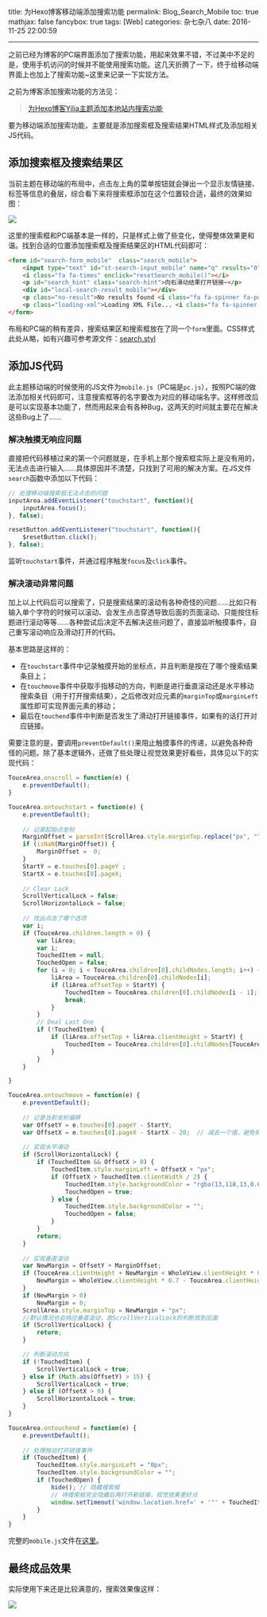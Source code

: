 title: 为Hexo博客移动端添加搜索功能
permalink: Blog_Search_Mobile
toc: true
mathjax: false
fancybox: true
tags: [Web]
categories: 杂七杂八
date: 2016-11-25 22:00:59

---

之前已经为博客的PC端界面添加了搜索功能，用起来效果不错，不过美中不足的是，使用手机访问的时候并不能使用搜索功能。这几天折腾了一下，终于给移动端界面上也加上了搜索功能~这里来记录一下实现方法。

<!--more-->

之前为博客添加搜索功能的方法见：

> [为Hexo博客Yilia主题添加本地站内搜索功能](/2016/10/10/%E4%B8%BAHexo%E5%8D%9A%E5%AE%A2Yilia%E4%B8%BB%E9%A2%98%E6%B7%BB%E5%8A%A0%E6%9C%AC%E5%9C%B0%E7%AB%99%E5%86%85%E6%90%9C%E7%B4%A2%E5%8A%9F%E8%83%BD/)

要为移动端添加搜索功能，主要就是添加搜索框及搜索结果HTML样式及添加相关JS代码。

## 添加搜索框及搜索结果区

当前主题在移动端的布局中，点击左上角的菜单按钮就会弹出一个显示友情链接、标签等信息的叠层，综合看下来将搜索框添加在这个位置较合适，最终的效果如图：

![](http://gmf.shengnengjin.cn/20161125210304.png)

这里的搜索框和PC端基本是一样的，只是样式上做了些变化，使得整体效果更和谐。找到合适的位置添加搜索框及搜索结果区的HTML代码即可：

```HTML
<form id="search-form_mobile"  class="search_mobile">
    <input type="text" id="st-search-input_mobile" name="q" results="0" class="st-default-search-input_mobile" maxlength="50" placeholder="Search..." autocomplete="off" autocorrect="off">
    <i class="fa fa-times" onclick="resetSearch_mobile()"></i>
    <p id="search_hint" class="search-hint">向右滑动结果打开链接~</p>
    <div id="local-search-result_mobile"></div>
    <p class="no-result">No results found <i class="fa fa-spinner fa-pulse"></i></p>
    <p class="loading-xml">Loading XML File... <i class="fa fa-spinner fa-pulse"></i></p>
</form>
```

布局和PC端的稍有差异，搜索结果区和搜索框放在了同一个`form`里面。CSS样式此处从略，如有兴趣可参考源文件：[search.styl](https://github.com/g199209/BlogTheme/blob/master/source/css/_partial/search.styl)

## 添加JS代码

此主题移动端的时候使用的JS文件为`mobile.js`（PC端是`pc.js`），按照PC端的做法添加相关代码即可，注意搜索框等的名字要改为对应的移动端名字。这样修改后是可以实现基本功能了，然而用起来会有各种Bug，这两天的时间就主要花在解决这些Bug上了……

### 解决触摸无响应问题
直接把代码移植过来的第一个问题就是，在手机上那个搜索框实际上是没有用的，无法点击进行输入……具体原因并不清楚，只找到了可用的解决方案。在JS文件`search`函数中添加以下代码：

``` js
// 处理移动端搜索框无法点击的问题
inputArea.addEventListener("touchstart", function(){
    inputArea.focus();
}, false);

resetButton.addEventListener("touchstart", function(){
    $resetButton.click();
}, false);
```

监听`touchstart`事件，并通过程序触发`focus`及`click`事件。

### 解决滚动异常问题
加上以上代码后可以搜索了，只是搜索结果的滚动有各种奇怪的问题……比如只有输入单个字符的时候可以滚动、会发生点击穿透导致后面的页面滚动、只能按住标题进行滚动等等……各种尝试后决定不去解决这些问题了，直接监听触摸事件，自己重写滚动响应及滑动打开的代码。

基本思路是这样的：

- 在`touchstart`事件中记录触摸开始的坐标点，并且判断是按在了哪个搜索结果条目上；
- 在`touchmove`事件中获取手指移动的方向，判断是进行垂直滚动还是水平移动搜索条目（用于打开搜索结果），之后修改对应元素的`marginTop`或`marginLeft`属性即可实现界面元素的移动；
- 最后在`touchend`事件中判断是否发生了滑动打开链接事件，如果有的话打开对应链接。

需要注意的是，要调用`preventDefault()`来阻止触摸事件的传递，以避免各种奇怪的问题。除了基本逻辑外，还做了些处理让视觉效果更好看些，具体见以下的实现代码：

``` js
TouceArea.onscroll = function(e) {
    e.preventDefault();
}

TouceArea.ontouchstart = function(e) {
    e.preventDefault();
    
    // 记录起始点坐标
    MarginOffset = parseInt(ScrollArea.style.marginTop.replace("px", ""));
    if (isNaN(MarginOffset)) {
        MarginOffset =  0;
    }
    StartY = e.touches[0].pageY ;
    StartX = e.touches[0].pageX;
    
    // Clear Lock
    ScrollVerticalLock = false;
    ScrollHorizontalLock = false;
    
    // 找出点击了哪个选项
    var i;
    if (TouceArea.children.length > 0) {
        var liArea;
        var i;
        TouchedItem = null;
        TouchedOpen = false;
        for (i = 0; i < TouceArea.children[0].childNodes.length; i++) {
            liArea = TouceArea.children[0].childNodes[i];
            if (liArea.offsetTop > StartY) {
                TouchedItem = TouceArea.children[0].childNodes[i - 1];
                break;
            }
        }
        // Deal Last One
        if (!TouchedItem) {
            if (liArea.offsetTop + liArea.clientHeight > StartY) {
                TouchedItem = TouceArea.children[0].childNodes[TouceArea.children[0].childNodes.length - 1];
            }
        }
    }

}

TouceArea.ontouchmove = function(e) {
    e.preventDefault();
    
    // 记录当前坐标偏移
    var OffsetY = e.touches[0].pageY - StartY;
    var OffsetX = e.touches[0].pageX - StartX - 20;  // 减去一个值，避免微小移动也触发事件，影响体验
    
    // 实现水平滑动
    if (ScrollHorizontalLock) {
        if (TouchedItem && OffsetX > 0) {
            TouchedItem.style.marginLeft = OffsetX + "px";
            if (OffsetX > TouchedItem.clientWidth / 2) {
                TouchedItem.style.backgroundColor = "rgba(13,118,13,0.60)";
                TouchedOpen = true;
            } else {
                TouchedItem.style.backgroundColor = "";
                TouchedOpen = false;
            }
        }
        return;
    }
    
    // 实现垂直滚动
    var NewMargin = OffsetY + MarginOffset;
    if (TouceArea.clientHeight + NewMargin < WholeView.clientHeight * 0.7) {
        NewMargin = WholeView.clientHeight * 0.7 - TouceArea.clientHeight;
    }
    if (NewMargin > 0)
        NewMargin = 0;
    ScrollArea.style.marginTop = NewMargin + "px";
    //默认情况也会响应垂直滚动，故ScrollVerticalLock的判断放到后面
    if (ScrollVerticalLock) {
        return;
    }

    // 判断滚动方向
    if (!TouchedItem) {
        ScrollVerticalLock = true;
    } else if (Math.abs(OffsetY) > 15) {
        ScrollVerticalLock = true;
    } else if (OffsetX > 0) {
        ScrollHorizontalLock = true;
    }
}

TouceArea.ontouchend = function(e) {
    e.preventDefault();
    
    // 处理拖动打开链接事件
    if (TouchedItem) {
        TouchedItem.style.marginLeft = "0px";
        TouchedItem.style.backgroundColor = "";
        if (TouchedOpen) {
            hide(); // 隐藏搜索框
            // 待搜索框完全隐藏后再打开新链接，视觉效果更好点
            window.setTimeout('window.location.href=' + '"' + TouchedItem.children[0].href + '"', 200);
        }                        
    }
}
```

完整的`mobile.js`文件在[这里](https://github.com/g199209/BlogTheme/blob/master/source/js/mobile.js)。

## 最终成品效果
实际使用下来还是比较满意的，搜索效果像这样：

![](http://gmf.shengnengjin.cn/Search_mobile.gif)




